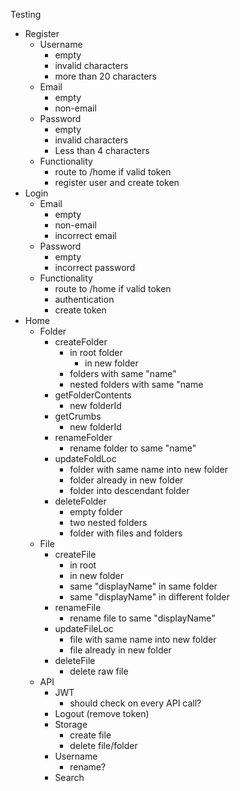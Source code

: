 
Testing
- Register
    - Username
        - empty
        - invalid characters
        - more than 20 characters
    - Email
        - empty
        - non-email
    - Password
        - empty
        - invalid characters
        - Less than 4 characters
    - Functionality
        - route to /home if valid token
        - register user and create token
- Login
    - Email
        - empty
        - non-email
        - incorrect email
    - Password
        - empty
        - incorrect password
    - Functionality
        - route to /home if valid token
        - authentication
        - create token
- Home
    - Folder
        - createFolder
            - in root folder
                - in new folder
            - folders with same "name"
            - nested folders with same "name
        - getFolderContents
            - new folderId
        - getCrumbs
            - new folderId
        - renameFolder
            - rename folder to same "name"
        - updateFoldLoc
            - folder with same name into new folder
            - folder already in new folder
            - folder into descendant folder
        - deleteFolder
            - empty folder
            - two nested folders
            - folder with files and folders
    - File
        - createFile
            - in root
            - in new folder
            - same "displayName" in same folder
            - same "displayName" in different folder
        - renameFile
            - rename file to same "displayName"
        - updateFileLoc
            - file with same name into new folder
            - file already in new folder
        - deleteFile
            - delete raw file
    - API
        - JWT
            - should check on every API call?
        - Logout (remove token)
        - Storage
            - create file
            - delete file/folder
        - Username
            - rename?
        - Search
        